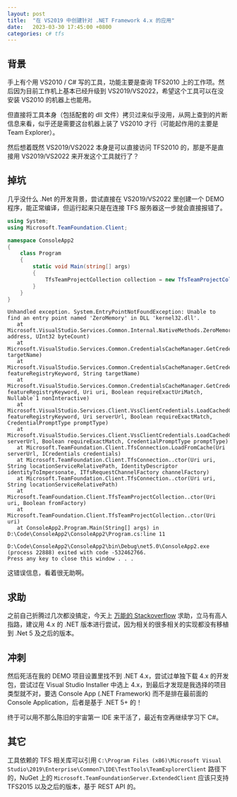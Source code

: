 ```yaml
---
layout: post
title:  "在 VS2019 中创建针对 .NET Framework 4.x 的应用"
date:   2023-03-30 17:45:00 +0800
categories: c# tfs
---
```


## 背景

手上有个用 VS2010 / C# 写的工具，功能主要是查询 TFS2010 上的工作项。然后因为目前工作机上基本已经升级到 VS2019/VS2022，希望这个工具可以在没安装 VS2010 的机器上也能用。

但直接将工具本身（包括配套的 dll 文件）拷贝过来似乎没用，从网上查到的片断信息来看，似乎还是需要这台机器上装了 VS2010 才行（可能起作用的主要是 Team Explorer）。

然后想着既然 VS2019/VS2022 本身是可以直接访问 TFS2010 的，那是不是直接用 VS2019/VS2022 来开发这个工具就行了？

## 掉坑

几乎没什么 .Net 的开发背景，尝试直接在 VS2019/VS2022 里创建一个 DEMO 程序，能正常编译，但运行起来只是在连接 TFS 服务器这一步就会直接报错了。

```csharp
using System;
using Microsoft.TeamFoundation.Client;

namespace ConsoleApp2
{
    class Program
    {
        static void Main(string[] args)
        {
            TfsTeamProjectCollection collection = new TfsTeamProjectCollection(new Uri(@"http://tfs:8080/tfs/DefaultCollection"));
        }
    }
}
```

```plaintext
Unhandled exception. System.EntryPointNotFoundException: Unable to find an entry point named 'ZeroMemory' in DLL 'kernel32.dll'.
   at Microsoft.VisualStudio.Services.Common.Internal.NativeMethods.ZeroMemory(IntPtr address, UInt32 byteCount)
   at Microsoft.VisualStudio.Services.Common.CredentialsCacheManager.GetCredentialsFromStore(String targetName)
   at Microsoft.VisualStudio.Services.Common.CredentialsCacheManager.GetCredentials(String featureRegistryKeyword, String targetName)
   at Microsoft.VisualStudio.Services.Common.CredentialsCacheManager.GetCredentials(String featureRegistryKeyword, Uri uri, Boolean requireExactUriMatch, Nullable`1 nonInteractive)
   at Microsoft.VisualStudio.Services.Client.VssClientCredentials.LoadCachedCredentials(String featureRegistryKeyword, Uri serverUrl, Boolean requireExactMatch, CredentialPromptType promptType)
   at Microsoft.VisualStudio.Services.Client.VssClientCredentials.LoadCachedCredentials(Uri serverUrl, Boolean requireExactMatch, CredentialPromptType promptType)
   at Microsoft.TeamFoundation.Client.TfsConnection.LoadFromCache(Uri serverUrl, ICredentials credentials)
   at Microsoft.TeamFoundation.Client.TfsConnection..ctor(Uri uri, String locationServiceRelativePath, IdentityDescriptor identityToImpersonate, ITfsRequestChannelFactory channelFactory)
   at Microsoft.TeamFoundation.Client.TfsConnection..ctor(Uri uri, String locationServiceRelativePath)
   at Microsoft.TeamFoundation.Client.TfsTeamProjectCollection..ctor(Uri uri, Boolean fromFactory)
   at Microsoft.TeamFoundation.Client.TfsTeamProjectCollection..ctor(Uri uri)
   at ConsoleApp2.Program.Main(String[] args) in D:\Code\ConsoleApp2\ConsoleApp2\Program.cs:line 11

D:\Code\ConsoleApp2\ConsoleApp2\bin\Debug\net5.0\ConsoleApp2.exe (process 22888) exited with code -532462766.
Press any key to close this window . . .
```

这错误信息，看着很无助啊。

## 求助

之前自己折腾过几次都没搞定，今天上 [万能的 Stackoverflow](https://stackoverflow.com/) 求助，立马有高人指路，建议用 4.x 的 .NET 版本进行尝试，因为相关的很多相关的实现都没有移植到 .Net 5 及之后的版本。

## 冲刺

然后死活在我的 DEMO 项目设置里找不到 .NET 4.x，尝试过单独下载 4.x 的开发包，尝试过在 Visual Studio Installer 中选上 4.x，到最后才发现是我选择的项目类型就不对，要选 Console App (.NET Framework) 而不是排在最前面的 Console Application，后者是基于 .NET 5+ 的！

终于可以用不那么陈旧的宇宙第一 IDE 来干活了，最近有空再继续学习下 C#。

## 其它

工具依赖的 TFS 相关库可以引用 `C:\Program Files (x86)\Microsoft Visual Studio\2019\Enterprise\Common7\IDE\TestTools\TeamExplorerClient` 路径下的，NuGet 上的 `Microsoft.TeamFoundationServer.ExtendedClient` 应该只支持 TFS2015 以及之后的版本，基于 REST API 的。

<script src="https://utteranc.es/client.js"
        repo="yingang/yingang.github.io"
        issue-term="pathname"
        label="Comment"
        theme="github-light"
        crossorigin="anonymous"
        async>
</script>
